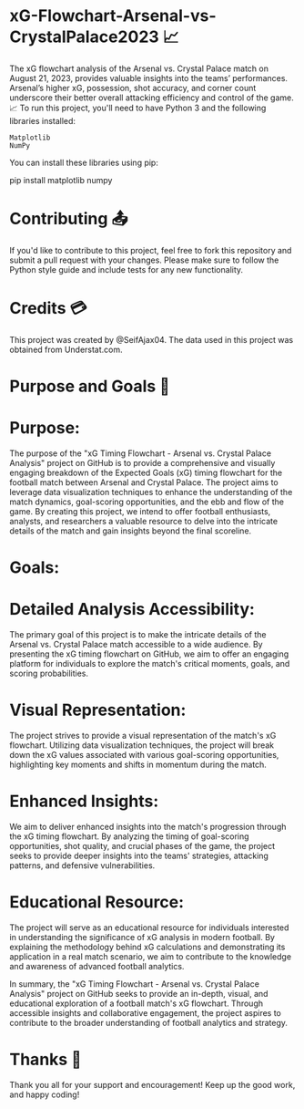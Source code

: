 # xG-Flowchart-Arsenal-vs-CrystalPalace2023 📈
The xG flowchart analysis of the Arsenal vs. Crystal Palace match on August 21, 2023, provides valuable insights into the teams’ performances. Arsenal’s higher xG, possession, shot accuracy, and corner count underscore their better overall attacking efficiency and control of the game.📈
To run this project, you'll need to have Python 3 and the following libraries installed:

    Matplotlib
    NumPy
    
You can install these libraries using pip:

pip install matplotlib numpy

# Contributing 📤

If you'd like to contribute to this project, feel free to fork this repository and submit a pull request with your changes. Please make sure to follow the Python style guide and include tests for any new functionality.

# Credits 💳

This project was created by @SeifAjax04. The data used in this project was obtained from Understat.com.

# Purpose and Goals 🎯


# Purpose:

The purpose of the "xG Timing Flowchart - Arsenal vs. Crystal Palace Analysis" project on GitHub is to provide a comprehensive and visually engaging breakdown of the Expected Goals (xG) timing flowchart for the football match between Arsenal and Crystal Palace. The project aims to leverage data visualization techniques to enhance the understanding of the match dynamics, goal-scoring opportunities, and the ebb and flow of the game. By creating this project, we intend to offer football enthusiasts, analysts, and researchers a valuable resource to delve into the intricate details of the match and gain insights beyond the final scoreline.

# Goals:

# Detailed Analysis Accessibility:
   
The primary goal of this project is to make the intricate details of the Arsenal vs. Crystal Palace match accessible to a wide audience. By presenting the xG timing flowchart on GitHub, we aim to offer an engaging platform for individuals to explore the match's critical moments, goals, and scoring probabilities.

# Visual Representation:

The project strives to provide a visual representation of the match's xG flowchart. Utilizing data visualization techniques, the project will break down the xG values associated with various goal-scoring opportunities, highlighting key moments and shifts in momentum during the match.

# Enhanced Insights:

We aim to deliver enhanced insights into the match's progression through the xG timing flowchart. By analyzing the timing of goal-scoring opportunities, shot quality, and crucial phases of the game, the project seeks to provide deeper insights into the teams' strategies, attacking patterns, and defensive vulnerabilities.

# Educational Resource:

The project will serve as an educational resource for individuals interested in understanding the significance of xG analysis in modern football. By explaining the methodology behind xG calculations and demonstrating its application in a real match scenario, we aim to contribute to the knowledge and awareness of advanced football analytics.

In summary, the "xG Timing Flowchart - Arsenal vs. Crystal Palace Analysis" project on GitHub seeks to provide an in-depth, visual, and educational exploration of a football match's xG flowchart. Through accessible insights and collaborative engagement, the project aspires to contribute to the broader understanding of football analytics and strategy.


# Thanks 💜

Thank you all for your support and encouragement!
Keep up the good work, and happy coding!
